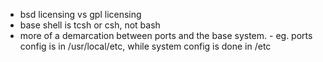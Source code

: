 - bsd licensing vs gpl licensing
- base shell is tcsh or csh, not bash
- more of a demarcation between ports and the base system.
        - eg. ports config is in /usr/local/etc, while system config is done in /etc


